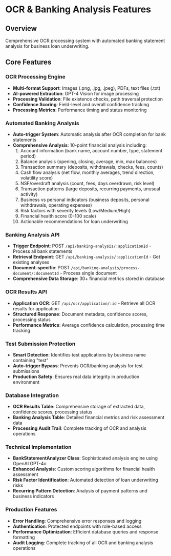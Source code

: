 # OCR & Banking Analysis Features

## Overview
Comprehensive OCR processing system with automated banking statement analysis for business loan underwriting.

## Core Features

### OCR Processing Engine
- **Multi-format Support**: Images (.png, .jpg, .jpeg), PDFs, text files (.txt)
- **AI-powered Extraction**: GPT-4 Vision for image processing
- **Processing Validation**: File existence checks, path traversal protection
- **Confidence Scoring**: Field-level and overall confidence tracking
- **Processing Metrics**: Performance timing and status monitoring

### Automated Banking Analysis
- **Auto-trigger System**: Automatic analysis after OCR completion for bank statements
- **Comprehensive Analysis**: 10-point financial analysis including:
  1. Account information (bank name, account number, type, statement period)
  2. Balance analysis (opening, closing, average, min, max balances)
  3. Transaction summary (deposits, withdrawals, checks, fees, counts)
  4. Cash flow analysis (net flow, monthly averages, trend direction, volatility score)
  5. NSF/overdraft analysis (count, fees, days overdrawn, risk level)
  6. Transaction patterns (large deposits, recurring payments, unusual activity)
  7. Business vs personal indicators (business deposits, personal withdrawals, operating expenses)
  8. Risk factors with severity levels (Low/Medium/High)
  9. Financial health score (0-100 scale)
  10. Actionable recommendations for loan underwriting

### Banking Analysis API
- **Trigger Endpoint**: POST `/api/banking-analysis/:applicationId` - Process all bank statements
- **Retrieval Endpoint**: GET `/api/banking-analysis/:applicationId` - Get existing analyses
- **Document-specific**: POST `/api/banking-analysis/process-document/:documentId` - Process single document
- **Comprehensive Data Storage**: 30+ financial metrics stored in database

### OCR Results API
- **Application OCR**: GET `/api/ocr/application/:id` - Retrieve all OCR results for application
- **Structured Response**: Document metadata, confidence scores, processing status
- **Performance Metrics**: Average confidence calculation, processing time tracking

### Test Submission Protection
- **Smart Detection**: Identifies test applications by business name containing "test"
- **Auto-trigger Bypass**: Prevents OCR/banking analysis for test submissions
- **Production Safety**: Ensures real data integrity in production environment

### Database Integration
- **OCR Results Table**: Comprehensive storage of extracted data, confidence scores, processing status
- **Banking Analysis Table**: Detailed financial metrics and risk assessment data
- **Processing Audit Trail**: Complete tracking of OCR and analysis operations

### Technical Implementation
- **BankStatementAnalyzer Class**: Sophisticated analysis engine using OpenAI GPT-4o
- **Enhanced Analysis**: Custom scoring algorithms for financial health assessment
- **Risk Factor Identification**: Automated detection of loan underwriting risks
- **Recurring Pattern Detection**: Analysis of payment patterns and business indicators

### Production Features
- **Error Handling**: Comprehensive error responses and logging
- **Authentication**: Protected endpoints with role-based access
- **Performance Optimization**: Efficient database queries and response formatting
- **Audit Logging**: Complete tracking of all OCR and banking analysis operations